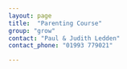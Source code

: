 ```yaml
---
layout: page
title:  "Parenting Course"
group: "grow"
contact: "Paul & Judith Ledden"
contact_phone: "01993 779021"

---
```


